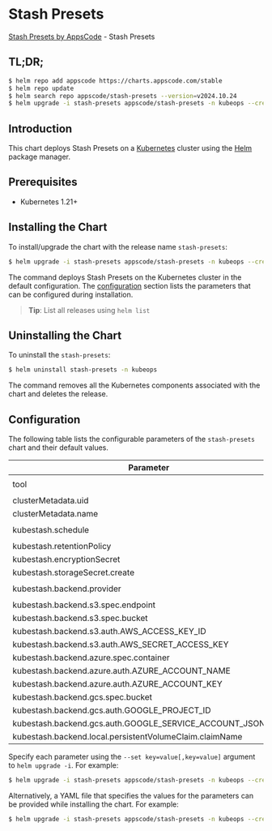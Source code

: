# Stash Presets

[Stash Presets by AppsCode](https://github.com/stashed) - Stash Presets

## TL;DR;

```bash
$ helm repo add appscode https://charts.appscode.com/stable
$ helm repo update
$ helm search repo appscode/stash-presets --version=v2024.10.24
$ helm upgrade -i stash-presets appscode/stash-presets -n kubeops --create-namespace --version=v2024.10.24
```

## Introduction

This chart deploys Stash Presets on a [Kubernetes](http://kubernetes.io) cluster using the [Helm](https://helm.sh) package manager.

## Prerequisites

- Kubernetes 1.21+

## Installing the Chart

To install/upgrade the chart with the release name `stash-presets`:

```bash
$ helm upgrade -i stash-presets appscode/stash-presets -n kubeops --create-namespace --version=v2024.10.24
```

The command deploys Stash Presets on the Kubernetes cluster in the default configuration. The [configuration](#configuration) section lists the parameters that can be configured during installation.

> **Tip**: List all releases using `helm list`

## Uninstalling the Chart

To uninstall the `stash-presets`:

```bash
$ helm uninstall stash-presets -n kubeops
```

The command removes all the Kubernetes components associated with the chart and deletes the release.

## Configuration

The following table lists the configurable parameters of the `stash-presets` chart and their default values.

|                         Parameter                          | Description |            Default             |
|------------------------------------------------------------|-------------|--------------------------------|
| tool                                                       |             | <code>KubeStash # Stash</code> |
| clusterMetadata.uid                                        |             | <code>""</code>                |
| clusterMetadata.name                                       |             | <code>""</code>                |
| kubestash.schedule                                         |             | <code>"0 */2 * * *"</code>     |
| kubestash.retentionPolicy                                  |             | <code>keep-1mo</code>          |
| kubestash.encryptionSecret                                 |             | <code>""</code>                |
| kubestash.storageSecret.create                             |             | <code>true</code>              |
| kubestash.backend.provider                                 |             | <code>s3 # s3,gcs,azure</code> |
| kubestash.backend.s3.spec.endpoint                         |             | <code>""</code>                |
| kubestash.backend.s3.spec.bucket                           |             | <code>""</code>                |
| kubestash.backend.s3.auth.AWS_ACCESS_KEY_ID                |             | <code>""</code>                |
| kubestash.backend.s3.auth.AWS_SECRET_ACCESS_KEY            |             | <code>""</code>                |
| kubestash.backend.azure.spec.container                     |             | <code>""</code>                |
| kubestash.backend.azure.auth.AZURE_ACCOUNT_NAME            |             | <code>""</code>                |
| kubestash.backend.azure.auth.AZURE_ACCOUNT_KEY             |             | <code>""</code>                |
| kubestash.backend.gcs.spec.bucket                          |             | <code>""</code>                |
| kubestash.backend.gcs.auth.GOOGLE_PROJECT_ID               |             | <code>""</code>                |
| kubestash.backend.gcs.auth.GOOGLE_SERVICE_ACCOUNT_JSON_KEY |             | <code>""</code>                |
| kubestash.backend.local.persistentVolumeClaim.claimName    |             | <code>""</code>                |


Specify each parameter using the `--set key=value[,key=value]` argument to `helm upgrade -i`. For example:

```bash
$ helm upgrade -i stash-presets appscode/stash-presets -n kubeops --create-namespace --version=v2024.10.24 --set tool=KubeStash # Stash
```

Alternatively, a YAML file that specifies the values for the parameters can be provided while
installing the chart. For example:

```bash
$ helm upgrade -i stash-presets appscode/stash-presets -n kubeops --create-namespace --version=v2024.10.24 --values values.yaml
```
